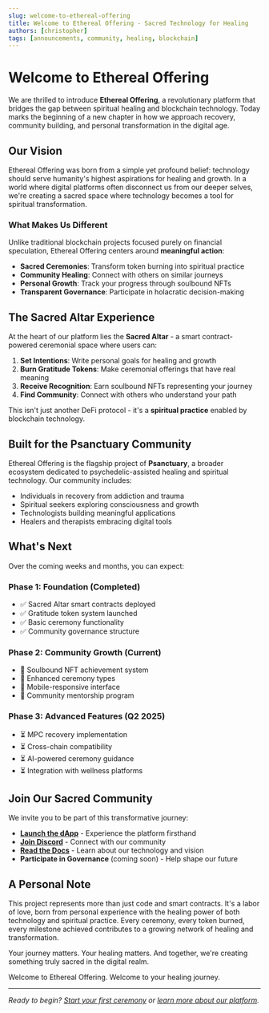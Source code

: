 ```yaml
---
slug: welcome-to-ethereal-offering
title: Welcome to Ethereal Offering - Sacred Technology for Healing
authors: [christopher]
tags: [announcements, community, healing, blockchain]
---
```


# Welcome to Ethereal Offering

We are thrilled to introduce **Ethereal Offering**, a revolutionary platform that bridges the gap between spiritual healing and blockchain technology. Today marks the beginning of a new chapter in how we approach recovery, community building, and personal transformation in the digital age.

<!-- truncate -->

## Our Vision

Ethereal Offering was born from a simple yet profound belief: technology should serve humanity's highest aspirations for healing and growth. In a world where digital platforms often disconnect us from our deeper selves, we're creating a sacred space where technology becomes a tool for spiritual transformation.

### What Makes Us Different

Unlike traditional blockchain projects focused purely on financial speculation, Ethereal Offering centers around **meaningful action**:

- **Sacred Ceremonies**: Transform token burning into spiritual practice
- **Community Healing**: Connect with others on similar journeys
- **Personal Growth**: Track your progress through soulbound NFTs
- **Transparent Governance**: Participate in holacratic decision-making

## The Sacred Altar Experience

At the heart of our platform lies the **Sacred Altar** - a smart contract-powered ceremonial space where users can:

1. **Set Intentions**: Write personal goals for healing and growth
2. **Burn Gratitude Tokens**: Make ceremonial offerings that have real meaning
3. **Receive Recognition**: Earn soulbound NFTs representing your journey
4. **Find Community**: Connect with others who understand your path

This isn't just another DeFi protocol - it's a **spiritual practice** enabled by blockchain technology.

## Built for the Psanctuary Community

Ethereal Offering is the flagship project of **Psanctuary**, a broader ecosystem dedicated to psychedelic-assisted healing and spiritual technology. Our community includes:

- Individuals in recovery from addiction and trauma
- Spiritual seekers exploring consciousness and growth
- Technologists building meaningful applications
- Healers and therapists embracing digital tools

## What's Next

Over the coming weeks and months, you can expect:

### Phase 1: Foundation (Completed)
- ✅ Sacred Altar smart contracts deployed
- ✅ Gratitude token system launched
- ✅ Basic ceremony functionality
- ✅ Community governance structure

### Phase 2: Community Growth (Current)
- 🚀 Soulbound NFT achievement system
- 🚀 Enhanced ceremony types
- 🚀 Mobile-responsive interface
- 🚀 Community mentorship program

### Phase 3: Advanced Features (Q2 2025)
- ⏳ MPC recovery implementation
- ⏳ Cross-chain compatibility
- ⏳ AI-powered ceremony guidance
- ⏳ Integration with wellness platforms

## Join Our Sacred Community

We invite you to be part of this transformative journey:

- **[Launch the dApp](https://drasticstatic.github.io/gratitude-token-project)** - Experience the platform firsthand
- **[Join Discord](https://discord.gg/psanctuary)** - Connect with our community
- **[Read the Docs](/docs/intro)** - Learn about our technology and vision
- **Participate in Governance** (coming soon) - Help shape our future

## A Personal Note

This project represents more than just code and smart contracts. It's a labor of love, born from personal experience with the healing power of both technology and spiritual practice. Every ceremony, every token burned, every milestone achieved contributes to a growing network of healing and transformation.

Your journey matters. Your healing matters. And together, we're creating something truly sacred in the digital realm.

Welcome to Ethereal Offering. Welcome to your healing journey.

---

*Ready to begin? [Start your first ceremony](https://drasticstatic.github.io/gratitude-token-project) or [learn more about our platform](/docs/intro).*
